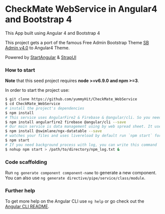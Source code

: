 # CheckMate WebService in Angular4 and Bootstrap 4

This App built using Angular 4 and Bootstrap 4

This project gets a port of the famous Free Admin Bootstrap Theme [SB Admin v4.0](http://startbootstrap.com/template-overviews/sb-admin-2/) to Angular4 Theme.

Powered by [StartAngular](http://startangular.com/) & [StrapUI](http://strapui.com/)

### How to start
**Note** that this seed project requires  **node >=v6.9.0 and npm >=3**.

In order to start the project use:
```bash
$ git clone https://github.com/yummyHit/CheckMate_WebService
$ cd CheckMate_WebService
# install the project's dependencies
$ npm install
# This service uses AngularFire2 & Firebase & @angular/cli. So you need them.
$ npm install angularfire2 firebase @angular/cli --save
# Our main service is data management using by web spread sheet. It used ngx-datatable.
$ npm install @swimlane/ngx-datatable --save
# watches your files and uses livereload by default run `npm start` for a dev server. Navigate to my server `http://yummyhit.dynu.net:4201/`. The app will automatically reload if you change any of the source files.
$ npm start
# If you need background process with log, you can write this command
$ nohup npm start > /path/to/directory/npm_log.txt &
```

### Code scaffolding

Run `ng generate component component-name` to generate a new component. You can also use `ng generate directive/pipe/service/class/module`.

### Further help

To get more help on the Angular CLI use `ng help` or go check out the [Angular CLI README](https://github.com/angular/angular-cli/blob/master/README.md).
